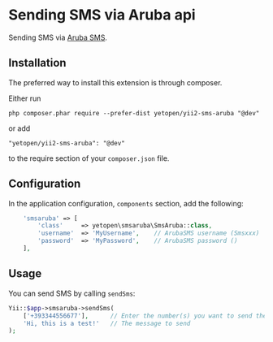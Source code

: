 # Sending SMS via Aruba api

Sending SMS via [Aruba SMS](https://hosting.aruba.it/servizio-sms.aspx).

## Installation

The preferred way to install this extension is through composer.

Either run
```
php composer.phar require --prefer-dist yetopen/yii2-sms-aruba "@dev"
```
or add
```
"yetopen/yii2-sms-aruba": "@dev"
```
to the require section of your `composer.json` file.

## Configuration

In the application configuration, `components` section, add the following:

```php
    'smsaruba' => [
        'class'     => yetopen\smsaruba\SmsAruba::class,
        'username'  => 'MyUsername',    // ArubaSMS username (Smsxxx)
        'password'  => 'MyPassword',    // ArubaSMS password ()
    ],
```

## Usage

You can send SMS by calling `sendSms`:

```php
Yii::$app->smsaruba->sendSms(
    ['+393344556677'],      // Enter the number(s) you want to send the message to; (the prefix is not necessary)
    'Hi, this is a test!'   // The message to send
);
```
